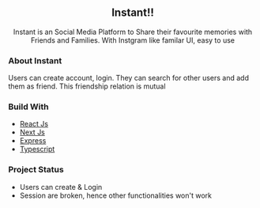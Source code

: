 <br />
<div align="center">
  <h2 align="center">Instant!!</h2>
  <p align="center">
    Instant is an Social Media Platform to Share their favourite memories with Friends and Families. With Instgram like familar UI, easy to use
    <br />
  </p>
</div>

### About Instant

Users can create account, login. They can search for other users and add them as friend. This friendship relation is mutual

### Build With

- [React Js](https://reactjs.org/)
- [Next Js](https://nextjs.org/)
- [Express](https://expressjs.com/)
- [Typescript](https://typescript.org/)

### Project Status

- Users can create & Login
- Session are broken, hence other functionalities won't work
